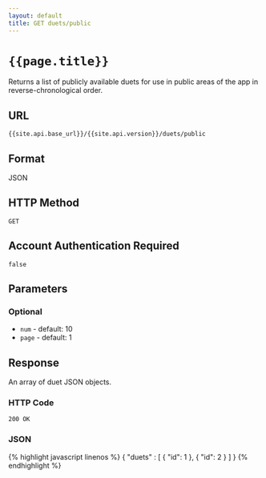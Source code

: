 ```yaml
---
layout: default
title: GET duets/public
---
```

# `{{page.title}}`

Returns a list of publicly available duets for use in public areas of the app in reverse-chronological order.

## URL

`{{site.api.base_url}}/{{site.api.version}}/duets/public`

## Format

JSON

## HTTP Method

`GET`

## Account Authentication Required

`false`

## Parameters

### Optional

* `num` - default: 10
* `page` - default: 1

## Response

An array of duet JSON objects.

### HTTP Code

`200 OK`

### JSON

{% highlight javascript linenos %}
{
  "duets" : [
    {
      "id": 1
    },
    {
      "id": 2
    }
  ]
}
{% endhighlight %}